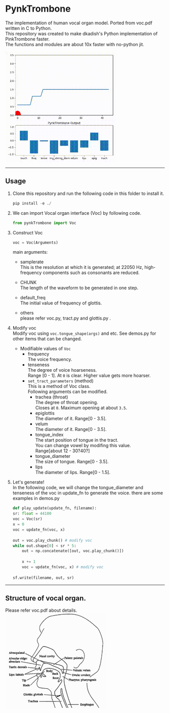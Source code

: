 # PynkTrombone
The implementation of human vocal organ model. Ported from voc.pdf written in C to Python.   
This repository was created to make dkadish's Python implementation of PinkTrombone faster.  
The functions and modules are about 10x faster with no-python jit.  

<img src=data/trombone.gif width="350px">

---
## Usage
1. Clone this repository and run the following code in this folder to install it.
    ```python
    pip install -e ./
    ```

2. We can import Vocal organ interface (Voc) by following code. 
    ```python 
    from pynkTrombone import Voc
    ```

3. Construct Voc 
    ```python
    voc = Voc(Arguments)
    ```  
    main arguments:  
    - samplerate  
    This is the resolution at which it is generated; at 22050 Hz, high-frequency components such as consonants are reduced.  

    - CHUNK  
    The length of the waveform to be generated in one step.

    - default_freq  
    The initial value of frequency of glottis.

    - others  
    please refer voc.py, tract.py and glottis.py  .

4. Modify voc  
    Modify voc using ```voc.tongue_shape(args)``` and etc.
    See demos.py for other items that can be changed.
    
    - Modifiable values of `Voc`  
        - frequency  
            The voice frequency.   
        - tenseness  
            The degree of voice hoarseness.  
            Range [0 - 1]. At `0` is clear.  Higher value gets more hoarser.   
        - `set_tract_parameters` (method)  
            This is a method of Voc class.  
            Following arguments can be modified.  
            -  trachea (throat)  
                The degree of throat opening.  
                Closes at `0`. Maximum opening at about `3.5`.  
            - epiglottis  
                The diameter of it. Range[0 - 3.5].  
            - velum  
                The diameter of it. Range[0 - 3.5].  
            - tongue_index   
                The start position of tongue in the tract.   
                You can change vowel by modifing this value.  
                Range[about 12 - 30?40?]
            - tongue_diameter  
                The size of tongue. Range[0 - 3.5].
            - lips  
                The diameter of lips. Range[0 - 1.5].


5. Let's generate!  
    In the following code, we will change the tongue_diameter and tenseness of the voc in update_fn to generate the voice. there are some examples in demos.py
    ```python
    def play_update(update_fn, filename):
    sr: float = 44100
    voc = Voc(sr)
    x = 0
    voc = update_fn(voc, x)

    out = voc.play_chunk() # modify voc
    while out.shape[0] < sr * 5:
        out = np.concatenate([out, voc.play_chunk()])

        x += 1
        voc = update_fn(voc, x) # modify voc

    sf.write(filename, out, sr)
    ```
---
## Structure of vocal organ.
Please refer voc.pdf about details.   
<img src=data/vocal_tract.png width="320px">